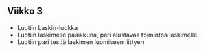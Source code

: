 ## Viikko 3

- Luotiin Laskin-luokka
- Luotiin laskimelle pääikkuna, pari alustavaa toimintoa laskimelle.
- Luotiin pari testiä laskimen luomiseen liittyen